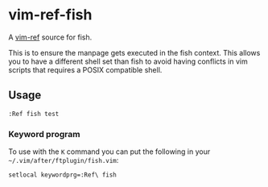 # vim-ref-fish

A [vim-ref](https://github.com/thinca/vim-ref) source for fish.

This is to ensure the manpage gets executed in the fish context. This
allows you to have a different shell set than fish to avoid having
conflicts in vim scripts that requires a POSIX compatible shell.

## Usage

```vim
:Ref fish test
```

### Keyword program

To use with the `K` command you can put the following in your
`~/.vim/after/ftplugin/fish.vim`:

```vim
setlocal keywordprg=:Ref\ fish
```
